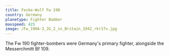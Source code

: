 ```yaml
---
title: Focke-Wulf Fw 190
country: Germany
planetype: Fighter Bomber
maxspeed: 425
image: /Fw_190A-3_JG_2_in_Britain_1942_rkr17v.jpg
---
```

The Fw 190 fighter-bombers were Germany's primary fighter, alongside the Messerchmitt Bf  109.